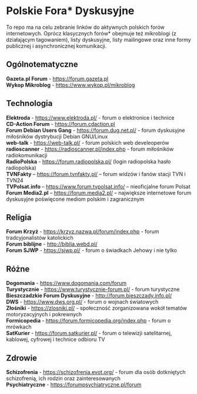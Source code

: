 # Polskie Fora* Dyskusyjne

To repo ma na celu zebranie linków do aktywnych polskich forów internetowych. Oprócz klasycznych forów* obejmuje też mikroblogi (z działającym tagowaniem), listy dyskusyjne, listy mailingowe oraz inne formy publicznej i asynchronicznej komunikacji.

## Ogólnotematyczne
**Gazeta.pl Forum** - https://forum.gazeta.pl  
**Wykop Mikroblog** - https://www.wykop.pl/mikroblog  

## Technologia
**Elektroda** - https://www.elektroda.pl/ - forum o elektronice i technice  
**CD-Action Forum** - https://forum.cdaction.pl  
**Forum Debian Users Gang** - https://forum.dug.net.pl/ - forum dyskusyjne miłośników dystrybucji Debian GNU/Linux  
**web-talk** - https://web-talk.pl/ - forum polskich web develeoperów  
**radioscanner** - https://radioscanner.pl/index.php - forum miłośników radiokomunikacji  
**RadioPolska** - https://forum.radiopolska.pl/ (login radiopolska hasło radiopolska)  
**TVNFakty** – https://forum.tvnfakty.pl/ – forum widzów i fanów stacji TVN i TVN24  
**TVPolsat.info** – https://www.forum.tvpolsat.info/ – nieoficjalne forum Polsat  
**Forum Media2.pl** – https://forum.media2.pl/ – największe internetowe forum dyskusyjne poświęcone mediom polskim i zagranicznym

## Religia
**Forum Krzyż** - https://krzyz.nazwa.pl/forum/index.php - forum tradcyjonalistów katolickich  
**Forum biblijne** - http://biblia.webd.pl/  
**Forum SJWP** - https://sjwp.pl/ - forum o świadkach Jehowy i nie tylko  

## Różne
**Dogomania** - https://www.dogomania.com/forum  
**Turystycznie** - https://www.turystycznie-forum.pl/ - forum turystyczne  
**Bieszczadzkie Forum Dyskusyjne** - http://forum.bieszczady.info.pl/  
**DWS** - https://www.dws.org.pl/ - forum o wojnach światowych  
**Złośniki** - https://zlosniki.pl/ - społeczność zorganizowana wokół tematów motoryzacyjnych i pokrewnych  
**Formicopedia** - https://forum.formicopedia.org/index.php - forum o mrówkach  
**SatKurier** - https://forum.satkurier.pl/ - forum o telewizji satelitarnej, kablowej, cyfrowej i technice odbioru TV


## Zdrowie
**Schizofrenia** - https://schizofrenia.evot.org/ - forum dla osób dotkniętych schizofrenią, ich rodzin oraz zainteresowanych  
**Psychiatryczne** - https://forumpsychiatryczne.pl/forum  
